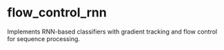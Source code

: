 # flow_control_rnn
Implements RNN-based classifiers with gradient tracking and flow control for sequence processing.
